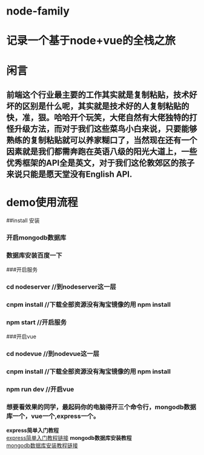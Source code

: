 # node-family
# 记录一个基于node+vue的全栈之旅
# 闲言
## 前端这个行业最主要的工作其实就是复制粘贴，技术好坏的区别是什么呢，其实就是技术好的人复制粘贴的快，准，狠。哈哈开个玩笑，大佬自然有大佬独特的打怪升级方法，而对于我们这些菜鸟小白来说，只要能够熟练的复制粘贴就可以养家糊口了，当然现在还有一个因素就是我们都需奔跑在英语八级的阳光大道上，一些优秀框架的API全是英文，对于我们这伦敦郊区的孩子来说只能是愿天堂没有English API.
# demo使用流程
##install 安装
### 开启mongodb数据库
### 数据库安装百度一下
###开启服务
### cd nodeserver  //到nodeserver这一层
### cnpm install  //下载全部资源没有淘宝镜像的用  npm install
### npm start  //开启服务
###开启vue
### cd nodevue  //到nodevue这一层
### cnpm install  //下载全部资源没有淘宝镜像的用  npm install
### npm run dev  //开启vue
### 想要看效果的同学，最起码你的电脑得开三个命令行，mongodb数据库一个，vue一个,express一个。
**express简单入门教程**  
[express简单入门教程链接](http://www.jqpblog.site/2018/01/17/node-mongodb-express-vue%E5%85%A8%E6%A0%88%E4%B9%8B%E6%97%85%E4%B9%8Bexpress/)
**mongodb数据库安装教程**  
[mongodb数据库安装教程链接](http://www.jqpblog.site/2018/01/17/node-mongodb-express-vue%E5%85%A8%E6%A0%88%E4%B9%8B%E6%97%85%E4%B9%8Bexpress/)
